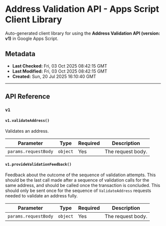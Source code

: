 # Address Validation API - Apps Script Client Library

Auto-generated client library for using the **Address Validation API (version: v1)** in Google Apps Script.

## Metadata

- **Last Checked:** Fri, 03 Oct 2025 08:42:15 GMT
- **Last Modified:** Fri, 03 Oct 2025 08:42:15 GMT
- **Created:** Sun, 20 Jul 2025 16:10:40 GMT



---

## API Reference

### `v1`

#### `v1.validateAddress()`

Validates an address.

| Parameter | Type | Required | Description |
|---|---|---|---|
| `params.requestBody` | `object` | Yes | The request body. |

#### `v1.provideValidationFeedback()`

Feedback about the outcome of the sequence of validation attempts. This should be the last call made after a sequence of validation calls for the same address, and should be called once the transaction is concluded. This should only be sent once for the sequence of `ValidateAddress` requests needed to validate an address fully.

| Parameter | Type | Required | Description |
|---|---|---|---|
| `params.requestBody` | `object` | Yes | The request body. |